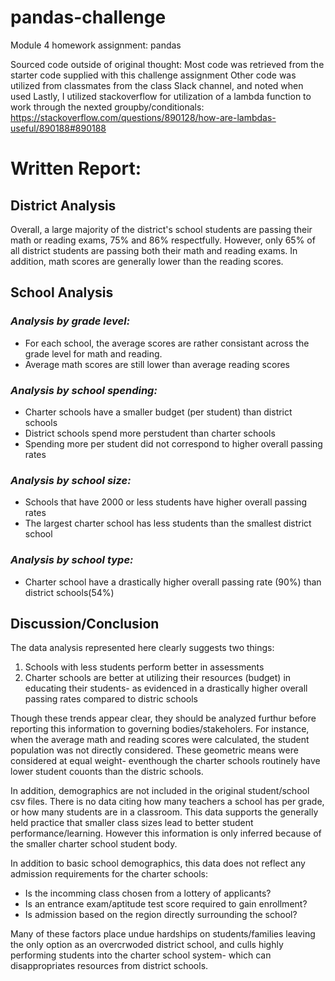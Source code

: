 # pandas-challenge

Module 4 homework assignment: pandas

Sourced code outside of original thought:
    Most code was retrieved from the starter code supplied with this challenge assignment
    Other code was utilized from classmates from the class Slack channel, and noted when used
    Lastly, I utilized stackoverflow for utilization of a lambda function to work through the nexted groupby/conditionals: 
        https://stackoverflow.com/questions/890128/how-are-lambdas-useful/890188#890188



# Written Report:

## District Analysis
Overall, a large majority of the district's school students are passing their math or reading exams, 75% and 86% respectfully.  However, only 65% of all district students are passing both their math and reading exams. In addition, math scores are generally lower than the reading scores.

## School Analysis

### *Analysis by grade level:*
* For each school, the average scores are rather consistant across the grade level for math and reading. 
* Average math scores are still lower than average reading scores

### *Analysis by school spending:*
* Charter schools have a smaller budget (per student) than district schools
* District schools spend more perstudent than charter schools
* Spending more per student did not correspond to higher overall passing rates
### *Analysis by school size:*
* Schools that have 2000 or less students have higher overall passing rates
* The largest charter school has less students than the smallest district school
### *Analysis by school type:*
* Charter school have a drastically higher overall passing rate (90%) than district schools(54%)

## Discussion/Conclusion
The data analysis represented here clearly suggests two things:
1. Schools with less students perform better in assessments
2. Charter schools are better at utilizing their resources (budget) in educating their students- as evidenced in a drastically higher overall passing rates compared to distric schools

Though these trends appear clear, they should be analyzed furthur before reporting this information to governing bodies/stakeholers.  For instance, when the average math and reading scores were calculated, the student population was not directly considered.  These geometric means were considered at equal weight- eventhough the charter schools routinely have lower student couonts than the distric schools.

In addition, demographics are not included in the original student/school csv files.  There is no data citing how many teachers a school has per grade, or how many students are in a classroom.  This data supports the generally held practice that smaller class sizes lead to better student performance/learning.  However this information is only inferred because of the smaller charter school student body.

In addition to basic school demographics, this data does not reflect any admission requirements for the charter schools:
- Is the incomming class chosen from a lottery of applicants?
- Is an entrance exam/aptitude test score required to gain enrollment?
- Is admission based on the region directly surrounding the school?

Many of these factors place undue hardships on students/families leaving the only option as an overcrwoded district school, and culls highly performing students into the charter school system- which can disappropriates resources from district schools.


